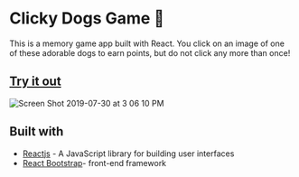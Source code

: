 #  Clicky Dogs Game :dog:
  This is a memory game app built with React. You click on an image of one of these adorable  dogs to earn points, but do not click any more than once!

## [Try it out]()
![Screen Shot 2019-07-30 at 3 06 10 PM](https://user-images.githubusercontent.com/33634179/62157630-9e01a280-b2db-11e9-8e57-2fb4614db35d.png)

## Built with
* [Reactjs](https://reactjs.org) - A JavaScript library for building user interfaces
* [React Bootstrap](https://react-bootstrap.github.io)- front-end framework
